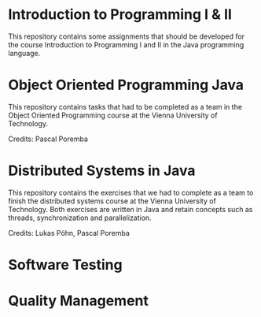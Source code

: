 # Introduction to Programming I & II

This repository contains some assignments that should be developed for the course Introduction to Programming I and II in the Java programming language. 


# Object Oriented Programming Java

This repository contains tasks that had to be completed as a team in the Object Oriented Programming course at the Vienna University of Technology.

Credits: Pascal Poremba

# Distributed Systems in Java

This repository contains the exercises that we had to complete as a team to finish the distributed systems course at the Vienna University of Technology. Both exercises are written in Java and retain concepts such as threads, synchronization and parallelization.

Credits: Lukas Pöhn, Pascal Poremba

# Software Testing

# Quality Management
